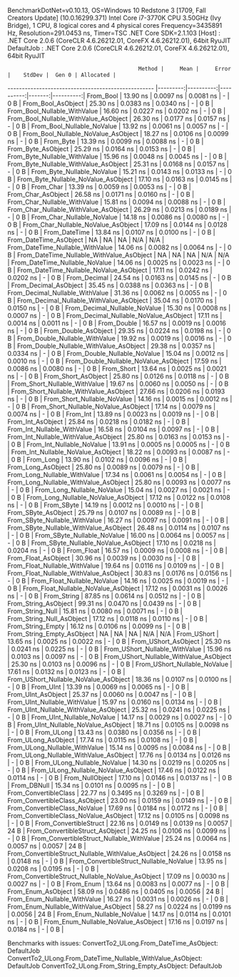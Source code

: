 
BenchmarkDotNet=v0.10.13, OS=Windows 10 Redstone 3 [1709, Fall Creators Update] (10.0.16299.371)
Intel Core i7-3770K CPU 3.50GHz (Ivy Bridge), 1 CPU, 8 logical cores and 4 physical cores
Frequency=3435891 Hz, Resolution=291.0453 ns, Timer=TSC
.NET Core SDK=2.1.103
  [Host]     : .NET Core 2.0.6 (CoreCLR 4.6.26212.01, CoreFX 4.6.26212.01), 64bit RyuJIT
  DefaultJob : .NET Core 2.0.6 (CoreCLR 4.6.26212.01, CoreFX 4.6.26212.01), 64bit RyuJIT


                                             Method |     Mean |     Error |    StdDev |  Gen 0 | Allocated |
--------------------------------------------------- |---------:|----------:|----------:|-------:|----------:|
                                          From_Bool | 13.90 ns | 0.0097 ns | 0.0081 ns |      - |       0 B |
                                 From_Bool_AsObject | 25.30 ns | 0.0383 ns | 0.0340 ns |      - |       0 B |
                       From_Bool_Nullable_WithValue | 16.60 ns | 0.0227 ns | 0.0202 ns |      - |       0 B |
              From_Bool_Nullable_WithValue_AsObject | 26.30 ns | 0.0177 ns | 0.0157 ns |      - |       0 B |
                         From_Bool_Nullable_NoValue | 13.92 ns | 0.0061 ns | 0.0057 ns |      - |       0 B |
                From_Bool_Nullable_NoValue_AsObject | 18.27 ns | 0.0106 ns | 0.0099 ns |      - |       0 B |
                                          From_Byte | 13.39 ns | 0.0099 ns | 0.0088 ns |      - |       0 B |
                                 From_Byte_AsObject | 25.29 ns | 0.0164 ns | 0.0153 ns |      - |       0 B |
                       From_Byte_Nullable_WithValue | 15.96 ns | 0.0048 ns | 0.0045 ns |      - |       0 B |
              From_Byte_Nullable_WithValue_AsObject | 25.31 ns | 0.0168 ns | 0.0157 ns |      - |       0 B |
                         From_Byte_Nullable_NoValue | 15.21 ns | 0.0143 ns | 0.0133 ns |      - |       0 B |
                From_Byte_Nullable_NoValue_AsObject | 17.10 ns | 0.0163 ns | 0.0145 ns |      - |       0 B |
                                          From_Char | 13.39 ns | 0.0059 ns | 0.0053 ns |      - |       0 B |
                                 From_Char_AsObject | 26.58 ns | 0.0171 ns | 0.0160 ns |      - |       0 B |
                       From_Char_Nullable_WithValue | 15.81 ns | 0.0094 ns | 0.0088 ns |      - |       0 B |
              From_Char_Nullable_WithValue_AsObject | 26.29 ns | 0.0213 ns | 0.0189 ns |      - |       0 B |
                         From_Char_Nullable_NoValue | 14.18 ns | 0.0086 ns | 0.0080 ns |      - |       0 B |
                From_Char_Nullable_NoValue_AsObject | 17.09 ns | 0.0144 ns | 0.0128 ns |      - |       0 B |
                                      From_DateTime | 13.84 ns | 0.0107 ns | 0.0100 ns |      - |       0 B |
                             From_DateTime_AsObject |       NA |        NA |        NA |    N/A |       N/A |
                   From_DateTime_Nullable_WithValue | 14.06 ns | 0.0082 ns | 0.0064 ns |      - |       0 B |
          From_DateTime_Nullable_WithValue_AsObject |       NA |        NA |        NA |    N/A |       N/A |
                     From_DateTime_Nullable_NoValue | 14.06 ns | 0.0025 ns | 0.0023 ns |      - |       0 B |
            From_DateTime_Nullable_NoValue_AsObject | 17.11 ns | 0.0242 ns | 0.0202 ns |      - |       0 B |
                                       From_Decimal | 24.54 ns | 0.0163 ns | 0.0145 ns |      - |       0 B |
                              From_Decimal_AsObject | 35.45 ns | 0.0388 ns | 0.0363 ns |      - |       0 B |
                    From_Decimal_Nullable_WithValue | 31.36 ns | 0.0062 ns | 0.0055 ns |      - |       0 B |
           From_Decimal_Nullable_WithValue_AsObject | 35.04 ns | 0.0170 ns | 0.0150 ns |      - |       0 B |
                      From_Decimal_Nullable_NoValue | 15.30 ns | 0.0008 ns | 0.0007 ns |      - |       0 B |
             From_Decimal_Nullable_NoValue_AsObject | 17.11 ns | 0.0014 ns | 0.0011 ns |      - |       0 B |
                                        From_Double | 16.57 ns | 0.0019 ns | 0.0016 ns |      - |       0 B |
                               From_Double_AsObject | 29.35 ns | 0.0224 ns | 0.0198 ns |      - |       0 B |
                     From_Double_Nullable_WithValue | 19.92 ns | 0.0019 ns | 0.0016 ns |      - |       0 B |
            From_Double_Nullable_WithValue_AsObject | 29.38 ns | 0.0357 ns | 0.0334 ns |      - |       0 B |
                       From_Double_Nullable_NoValue | 15.04 ns | 0.0012 ns | 0.0010 ns |      - |       0 B |
              From_Double_Nullable_NoValue_AsObject | 17.59 ns | 0.0086 ns | 0.0080 ns |      - |       0 B |
                                         From_Short | 13.64 ns | 0.0025 ns | 0.0021 ns |      - |       0 B |
                                From_Short_AsObject | 25.80 ns | 0.0126 ns | 0.0118 ns |      - |       0 B |
                      From_Short_Nullable_WithValue | 19.67 ns | 0.0060 ns | 0.0050 ns |      - |       0 B |
             From_Short_Nullable_WithValue_AsObject | 27.66 ns | 0.0206 ns | 0.0193 ns |      - |       0 B |
                        From_Short_Nullable_NoValue | 14.16 ns | 0.0015 ns | 0.0012 ns |      - |       0 B |
               From_Short_Nullable_NoValue_AsObject | 17.14 ns | 0.0079 ns | 0.0074 ns |      - |       0 B |
                                           From_Int | 13.89 ns | 0.0023 ns | 0.0019 ns |      - |       0 B |
                                  From_Int_AsObject | 25.84 ns | 0.0218 ns | 0.0182 ns |      - |       0 B |
                        From_Int_Nullable_WithValue | 16.58 ns | 0.0104 ns | 0.0097 ns |      - |       0 B |
               From_Int_Nullable_WithValue_AsObject | 25.80 ns | 0.0163 ns | 0.0153 ns |      - |       0 B |
                          From_Int_Nullable_NoValue | 13.91 ns | 0.0005 ns | 0.0005 ns |      - |       0 B |
                 From_Int_Nullable_NoValue_AsObject | 18.22 ns | 0.0093 ns | 0.0087 ns |      - |       0 B |
                                          From_Long | 13.90 ns | 0.0102 ns | 0.0096 ns |      - |       0 B |
                                 From_Long_AsObject | 25.80 ns | 0.0089 ns | 0.0079 ns |      - |       0 B |
                       From_Long_Nullable_WithValue | 17.34 ns | 0.0061 ns | 0.0054 ns |      - |       0 B |
              From_Long_Nullable_WithValue_AsObject | 25.80 ns | 0.0093 ns | 0.0077 ns |      - |       0 B |
                         From_Long_Nullable_NoValue | 15.04 ns | 0.0027 ns | 0.0021 ns |      - |       0 B |
                From_Long_Nullable_NoValue_AsObject | 17.12 ns | 0.0122 ns | 0.0108 ns |      - |       0 B |
                                         From_SByte | 14.19 ns | 0.0012 ns | 0.0010 ns |      - |       0 B |
                                From_SByte_AsObject | 25.79 ns | 0.0107 ns | 0.0089 ns |      - |       0 B |
                      From_SByte_Nullable_WithValue | 16.27 ns | 0.0097 ns | 0.0091 ns |      - |       0 B |
             From_SByte_Nullable_WithValue_AsObject | 26.48 ns | 0.0114 ns | 0.0107 ns |      - |       0 B |
                        From_SByte_Nullable_NoValue | 16.00 ns | 0.0064 ns | 0.0057 ns |      - |       0 B |
               From_SByte_Nullable_NoValue_AsObject | 17.10 ns | 0.0218 ns | 0.0204 ns |      - |       0 B |
                                         From_Float | 16.57 ns | 0.0009 ns | 0.0008 ns |      - |       0 B |
                                From_Float_AsObject | 30.96 ns | 0.0039 ns | 0.0030 ns |      - |       0 B |
                      From_Float_Nullable_WithValue | 19.64 ns | 0.0116 ns | 0.0109 ns |      - |       0 B |
             From_Float_Nullable_WithValue_AsObject | 30.83 ns | 0.0176 ns | 0.0156 ns |      - |       0 B |
                        From_Float_Nullable_NoValue | 14.16 ns | 0.0025 ns | 0.0019 ns |      - |       0 B |
               From_Float_Nullable_NoValue_AsObject | 17.12 ns | 0.0031 ns | 0.0026 ns |      - |       0 B |
                                        From_String | 87.85 ns | 0.0614 ns | 0.0512 ns |      - |       0 B |
                               From_String_AsObject | 99.31 ns | 0.0470 ns | 0.0439 ns |      - |       0 B |
                                   From_String_Null | 15.81 ns | 0.0080 ns | 0.0071 ns |      - |       0 B |
                          From_String_Null_AsObject | 17.12 ns | 0.0118 ns | 0.0110 ns |      - |       0 B |
                                  From_String_Empty | 16.12 ns | 0.0106 ns | 0.0099 ns |      - |       0 B |
                         From_String_Empty_AsObject |       NA |        NA |        NA |    N/A |       N/A |
                                        From_UShort | 13.65 ns | 0.0025 ns | 0.0022 ns |      - |       0 B |
                               From_UShort_AsObject | 25.30 ns | 0.0241 ns | 0.0225 ns |      - |       0 B |
                     From_UShort_Nullable_WithValue | 15.96 ns | 0.0103 ns | 0.0097 ns |      - |       0 B |
            From_UShort_Nullable_WithValue_AsObject | 25.30 ns | 0.0103 ns | 0.0096 ns |      - |       0 B |
                       From_UShort_Nullable_NoValue | 17.61 ns | 0.0132 ns | 0.0123 ns |      - |       0 B |
              From_UShort_Nullable_NoValue_AsObject | 18.36 ns | 0.0107 ns | 0.0100 ns |      - |       0 B |
                                          From_UInt | 13.39 ns | 0.0069 ns | 0.0065 ns |      - |       0 B |
                                 From_UInt_AsObject | 25.37 ns | 0.0060 ns | 0.0047 ns |      - |       0 B |
                       From_UInt_Nullable_WithValue | 15.97 ns | 0.0160 ns | 0.0134 ns |      - |       0 B |
              From_UInt_Nullable_WithValue_AsObject | 25.32 ns | 0.0241 ns | 0.0225 ns |      - |       0 B |
                         From_UInt_Nullable_NoValue | 14.17 ns | 0.0029 ns | 0.0027 ns |      - |       0 B |
                From_UInt_Nullable_NoValue_AsObject | 18.71 ns | 0.0105 ns | 0.0098 ns |      - |       0 B |
                                         From_ULong | 13.43 ns | 0.0380 ns | 0.0356 ns |      - |       0 B |
                                From_ULong_AsObject | 17.74 ns | 0.0115 ns | 0.0108 ns |      - |       0 B |
                      From_ULong_Nullable_WithValue | 15.14 ns | 0.0095 ns | 0.0084 ns |      - |       0 B |
             From_ULong_Nullable_WithValue_AsObject | 17.76 ns | 0.0134 ns | 0.0126 ns |      - |       0 B |
                        From_ULong_Nullable_NoValue | 14.30 ns | 0.0219 ns | 0.0205 ns |      - |       0 B |
               From_ULong_Nullable_NoValue_AsObject | 17.46 ns | 0.0122 ns | 0.0114 ns |      - |       0 B |
                                    From_NullObject | 17.10 ns | 0.0146 ns | 0.0137 ns |      - |       0 B |
                                        From_DBNull | 15.34 ns | 0.0101 ns | 0.0095 ns |      - |       0 B |
                              From_ConvertibleClass | 22.77 ns | 0.3495 ns | 0.3269 ns |      - |       0 B |
                     From_ConvertibleClass_AsObject | 23.00 ns | 0.0159 ns | 0.0149 ns |      - |       0 B |
                      From_ConvertibleClass_NoValue | 17.69 ns | 0.0184 ns | 0.0172 ns |      - |       0 B |
             From_ConvertibleClass_NoValue_AsObject | 17.12 ns | 0.0105 ns | 0.0098 ns |      - |       0 B |
                             From_ConvertibleStruct | 22.16 ns | 0.0149 ns | 0.0139 ns | 0.0057 |      24 B |
                    From_ConvertibleStruct_AsObject | 24.25 ns | 0.0106 ns | 0.0099 ns |      - |       0 B |
          From_ConvertibleStruct_Nullable_WithValue | 25.24 ns | 0.0064 ns | 0.0057 ns | 0.0057 |      24 B |
 From_ConvertibleStruct_Nullable_WithValue_AsObject | 24.26 ns | 0.0158 ns | 0.0148 ns |      - |       0 B |
            From_ConvertibleStruct_Nullable_NoValue | 13.95 ns | 0.0208 ns | 0.0195 ns |      - |       0 B |
   From_ConvertibleStruct_Nullable_NoValue_AsObject | 17.09 ns | 0.0030 ns | 0.0027 ns |      - |       0 B |
                                          From_Enum | 13.64 ns | 0.0083 ns | 0.0077 ns |      - |       0 B |
                                 From_Enum_AsObject | 58.09 ns | 0.0486 ns | 0.0405 ns | 0.0056 |      24 B |
                       From_Enum_Nullable_WithValue | 16.27 ns | 0.0031 ns | 0.0026 ns |      - |       0 B |
              From_Enum_Nullable_WithValue_AsObject | 58.27 ns | 0.0224 ns | 0.0199 ns | 0.0056 |      24 B |
                         From_Enum_Nullable_NoValue | 14.17 ns | 0.0114 ns | 0.0101 ns |      - |       0 B |
                From_Enum_Nullable_NoValue_AsObject | 17.16 ns | 0.0197 ns | 0.0184 ns |      - |       0 B |

Benchmarks with issues:
  ConvertTo2_ULong.From_DateTime_AsObject: DefaultJob
  ConvertTo2_ULong.From_DateTime_Nullable_WithValue_AsObject: DefaultJob
  ConvertTo2_ULong.From_String_Empty_AsObject: DefaultJob
